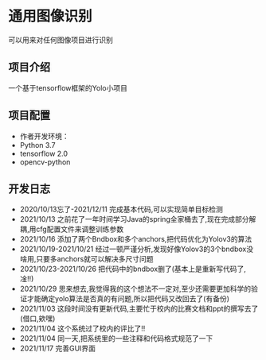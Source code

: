 # 通用图像识别
可以用来对任何图像项目进行识别

## 项目介绍   
一个基于tensorflow框架的Yolo小项目

## 项目配置  
* 作者开发环境：  
* Python 3.7  
* tensorflow 2.0
* opencv-python 

## 开发日志 
* 2020/10/13忘了-2021/12/11 完成基本代码,可以实现简单目标检测
* 2021/10/13  之前花了一年时间学习Java的spring全家桶去了,现在完成部分解耦,用cfg配置文件来调整训练参数
* 2021/10/16  添加了两个Bndbox和多个anchors,把代码优化为Yolov3的算法
* 2021/10/19-2021/10/21  经过一顿严谨分析,发现好像Yolov3的3个bndbox没啥用,只要多anchors就可以解决多尺寸问题
* 2021/10/23-2021/10/26   把代码中的bndbox删了(基本上是重新写代码了,凎!!)
* 2021/10/29  思来想去,我觉得我的这个想法不一定对,至少还需要更加科学的验证才能确定yolo算法是否真的有问题,所以把代码又改回去了(有备份)
* 2021/11/03  这段时间没有更新代码,主要忙于校内的比赛文档和ppt的撰写去了(借口,欸嘿)
* 2021/11/04  这个系统过了校内的评比了!!
* 2021/11/04  同一天,把系统里的一些注释和代码格式规范了一下  
* 2021/11/17  完善GUI界面